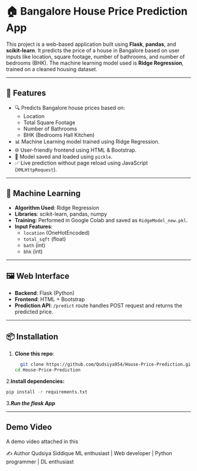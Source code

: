 # 🏠 Bangalore House Price Prediction App

This project is a web-based application built using **Flask**, **pandas**, and **scikit-learn**. It predicts the price of a house in Bangalore based on user inputs like location, square footage, number of bathrooms, and number of bedrooms (BHK). The machine learning model used is **Ridge Regression**, trained on a cleaned housing dataset.

---

## 🚀 Features

- 🔍 Predicts Bangalore house prices based on:
  - Location
  - Total Square Footage
  - Number of Bathrooms
  - BHK (Bedrooms Hall Kitchen)
- 📊 Machine Learning model trained using Ridge Regression.
- 🌐 User-friendly frontend using HTML & Bootstrap.
- 🧠 Model saved and loaded using `pickle`.
- ✅ Live prediction without page reload using JavaScript (`XMLHttpRequest`).

---

## 🧠 Machine Learning

- **Algorithm Used**: Ridge Regression
- **Libraries**: scikit-learn, pandas, numpy
- **Training**: Performed in Google Colab and saved as `RidgeModel_new.pkl`.
- **Input Features**:
  - `location` (OneHotEncoded)
  - `total_sqft` (float)
  - `bath` (int)
  - `bhk` (int)

---

## 🖼️ Web Interface

- **Backend**: Flask (Python)
- **Frontend**: HTML + Bootstrap
- **Prediction API**: `/predict` route handles POST request and returns the predicted price.

---

## 📦 Installation

1. **Clone this repo**:
   ```bash
     git clone https://github.com/Qudsiya954/House-Price-Prediction.git
   cd House-Price-Prediction
   ```
2.**Install dependencies:**
```bash
pip install -r requirements.txt
````
3.***Run the flask App***

---
## Demo Video
A demo video attached in this 


✍️ Author
Qudsiya Siddique
ML enthusiast | Web developer | Python programmer | DL enthusiast



